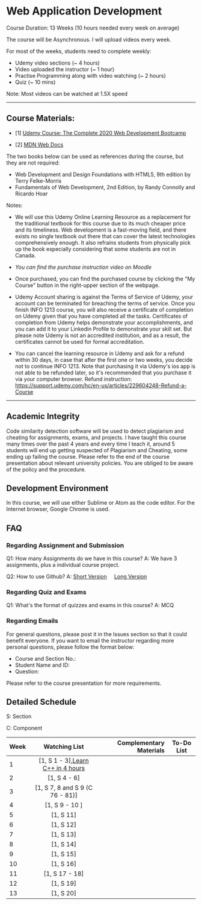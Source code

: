 # Web Application Development 

Course Duration: 13 Weeks (10 hours needed every week on average)

The course will be Asynchronous. I will upload videos every week. 

For most of the weeks, students need to complete weekly:

- Udemy video sections (~ 4 hours) 
- Video uploaded the instructor (~ 1 hour) 
- Practise Programming along with video watching (~ 2 hours)
- Quiz (~ 10 mins)

Note: Most videos can be watched at 1.5X speed

---


## Course Materials:

- [1] [Udemy Course: The Complete 2020 Web Development Bootcamp](https://www.udemy.com/course/the-complete-web-development-bootcamp/)

- [2] [MDN Web Docs](https://developer.mozilla.org/en-US/)


 The two books below can be used as references during the course, but they are not required:

- Web Development and Design Foundations with HTML5, 9th edition by Terry Felke-Morris
- Fundamentals of Web Development,  2nd Edition, by Randy Connolly and Ricardo Hoar

Notes: 

- We will use this Udemy Online Learning Resource as a replacement for the traditional textbook for this course due to its much cheaper price and its timeliness.
Web development is a fast-moving field, and there exists no single textbook out there that can cover the latest technologies comprehensively enough. It also refrains students from physically pick up the book especially considering that some students are not in Canada. 

- *You can find the purchase instruction video on Moodle* 

- Once purchased, you can find the purchased course by clicking the "My Course" button in the right-upper section of the webpage.
- Udemy Account sharing is against the Terms of Service of Udemy, your account can be terminated for breaching the terms of service.
Once you finish INFO 1213 course, you will also receive a certificate of completion on Udemy given that you have completed all the tasks. Certificates of completion from Udemy helps demonstrate your accomplishments, and you can add it to your Linkedin Profile to demonstrate your skill set. But please note Udemy is not an accredited institution, and as a result, the certificates cannot be used for formal accreditation.
- You can cancel the learning resource in Udemy and ask for a refund within 30 days, in case that after the first one or two weeks, you decide not to continue INFO 1213. Note that purchasing it via Udemy's ios app is not able to be refunded later, so it's recommended that you purchase it via your computer browser. Refund instruction: https://support.udemy.com/hc/en-us/articles/229604248-Refund-a-Course

---

## Academic Integrity

Code similarity detection software will be used to detect plagiarism and cheating for assignments, exams, and projects. I have taught this course many times over the past 4 years and every time I teach it, around 5 students will end up getting suspected of Plagiarism and Cheating, some ending up failing the course. Please refer to the end of the course presentation about relevant university policies. You are obliged to be aware of the policy and the procedure. 

## Development Environment

In this course, we will use either Sublime or Atom as the code editor. For the Internet browser, Google Chrome is used. 


## FAQ

### Regarding Assignment and Submission

Q1: How many Assignments do we have in this course? A: We have 3 assignments, plus a individual course project. 
 
Q2: How to use Github? A:  [Short Version](https://youtu.be/iv8rSLsi1xo) &nbsp; &nbsp;
   [Long Version](https://youtu.be/RGOj5yH7evk)

### Regarding Quiz and Exams

Q1: What's the format of quizzes and exams in this course? A: MCQ

### Regarding Emails
For general questions, please post it in the Issues section so that it could benefit everyone. 
If you want to email the instructor regarding more personal questions, please follow the format below:

- Course and Section No.:
- Student Name and ID:
- Question:

Please refer to the course presentation for more requirements. 

## Detailed Schedule
 
S: Section

C: Component
 
| Week | Watching List                                                    | Complementary Materials|To-Do List|
| -----|:----------------------------------------------------------------:| ----------------------:|:--------:|
| 1    | [1, S 1 - 3],[Learn C++ in 4 hours](https://youtu.be/vLnPwxZdW4Y)|                        |          |
| 2    | [1, S 4 - 6]                                                     |                        |          |
| 3    | [1, S 7, 8 and S 9 (C 76 - 81)]                                  |                        |          |
| 4    | [1, S 9 - 10 ]                                                   |                        |          |                          
| 5    | [1, S 11]                                                        |                        |          |
| 6    | [1, S 12]                                                        |                        |          |
| 7    | [1, S 13]                                                        |                        |          |
| 8    | [1, S 14]                                                        |                        |          |
| 9    | [1, S 15]                                                        |                        |          |
| 10   | [1, S 16]                                                        |                        |          |
| 11   | [1, S 17 - 18]                                                   |                        |          |
| 12   | [1, S 19]                                                        |                        |          |
| 13   | [1, S 20]                                                        |                        |          |




